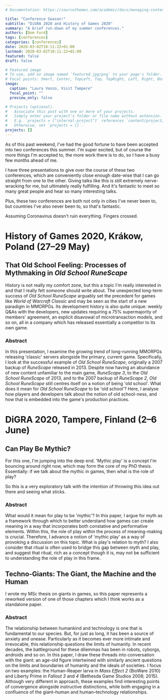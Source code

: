 ```yaml
---
# Documentation: https://sourcethemes.com/academic/docs/managing-content/

title: "Conference Season!"
subtitle: "DiGRA 2020 and History of Games 2020"
summary: "A brief run-down of my summer conferences."
authors: [Dom Ford]
tags: [conferences]
categories: [conferences]
date: 2020-03-02T10:11:22+01:00
lastmod: 2020-03-02T10:11:22+01:00
featured: false
draft: false

# Featured image
# To use, add an image named `featured.jpg/png` to your page's folder.
# Focal points: Smart, Center, TopLeft, Top, TopRight, Left, Right, BottomLeft, Bottom, BottomRight.
image:
  caption: "Laura Vanzo, Visit Tampere"
  focal_point: ""
  preview_only: false

# Projects (optional).
#   Associate this post with one or more of your projects.
#   Simply enter your project's folder or file name without extension.
#   E.g. `projects = ["internal-project"]` references `content/project/deep-learning/index.md`.
#   Otherwise, set `projects = []`.
projects: []
---
```


As of this past weekend, I've had the good fortune to have been accepted into two conferences this summer. I'm super excited, but of course the more things I'm accepted to, the more work there is to do, so I have a busy few months ahead of me.

I have three presentations to give over the course of these two conferences, which are conveniently close enough date-wise that I can go straight from one to the other. Giving talks like this is still extremely nerve-wracking for me, but ultimately really fulfilling. And it's fantastic to meet so many great people and hear so many interesting talks.

Plus, these two conferences are both not only in cities I've never been to, but countries I've also never been to, so that's fantastic.

Assuming Coronavirus doesn't ruin everything. Fingers crossed.

# History of Games 2020, Krákow, Poland (27–29 May)

## That Old School Feeling: Processes of Mythmaking in *Old School RuneScape*

History is not really my comfort zone, but this a topic I'm really interested in and that I really felt *someone* should write about. The unexpected long-term success of *Old School RuneScape* arguably set the precedent for games like *World of Warcraft Classic* and may be seen as the start of a new paradigm in MMORPGs. Its development history is also quite unique: weekly Q&As with the developers, new updates requiring a 75% supermajority of members' agreement, an explicit disavowal of microtransaction models, and so on, all in a company which has released essentially a competitor to its own game.

### Abstract

In this presentation, I examine the growing trend of long-running MMORPGs releasing 'classic' servers alongside the primary, current game. Specifically, I look at the successful example of *Old School RuneScape*, originally a 2007 backup of *RuneScape* released in 2013. Despite now having an abundance of new content unfamiliar to the main game, *RuneScape 3*, to the *Old School RuneScape* of 2013, and to the 2007 backup of *RuneScape 2*, *Old School RuneScape* still centres itself on a notion of being 'old school'. What does it mean for *Old School RuneScape* to be 'old school'? Here, I analyse how players and developers talk about the notion of old school-ness, and how that is embedded into the game's production practices. 

# DiGRA 2020, Tampere, Finland (2–6 June)

## Can Play Be Mythic?

For this one, I'm jumping into the deep end. 'Mythic play' is a concept I'm bouncing around right now, which may form the core of my PhD thesis. Essentially: if we talk about the mythic in games, then what is the role of play?

So this is a very exploratory talk with the intention of throwing this idea out there and seeing what sticks.

### Abstract

What would it mean for play to be 'mythic'? In this paper, I argue for myth as a framework through which to better understand how games can create meaning in a way that incorporates both constative and performative elements. Within this, the role of play within the process of meaning-making is crucial. Therefore, I advance a notion of 'mythic play' as a way of provoking a discussion on this topic. What is play's relation to myth? I also consider that ritual is often used to bridge this gap between myth and play, and suggest that ritual, rich as a concept though it is, may not be sufficient to understanding the role of play in this frame.

## Techno-Giants: The Giant, the Machine and the Human

I wrote my MSc thesis on giants in games, so this paper represents a reworked version of one of those chapters which I think works as a standalone paper.

### Abstract

The relationship between humankind and technology is one that is fundamental to our species. But, for just as long, it has been a source of anxiety and unease. Particularly as it becomes ever more intimate and irrevocable, this relationship questions the limits of humanity. In recent decades, the battleground for these dilemmas has been in robots, cyborgs, androids and so on. In this paper, I draw these threads into conversation with the giant: an age-old figure intertwined with similarly ancient questions on the limits and boundaries of humanity and the ideals of societies. I focus on two examples: the Human-Reaper larva in *Mass Effect 2* (BioWare 2010) and Liberty Prime in *Fallout 3* and *4* (Bethesda Game Studios 2008; 2015). Although very different in approach, these examples find interesting points of convergence alongside instructive distinctions, while both engaging in a confluence of the giant–human and human–technology relationships.